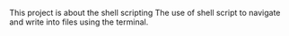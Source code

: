 This project is about the shell scripting
The use of shell script to navigate and write into files using the terminal.

